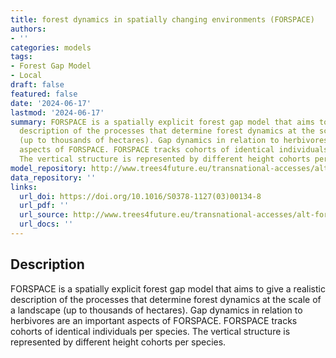 ```yaml
---
title: forest dynamics in spatially changing environments (FORSPACE)
authors:
- ''
categories: models
tags:
- Forest Gap Model
- Local
draft: false
featured: false
date: '2024-06-17'
lastmod: '2024-06-17'
summary: FORSPACE is a spatially explicit forest gap model that aims to give a realistic
  description of the processes that determine forest dynamics at the scale of a landscape
  (up to thousands of hectares). Gap dynamics in relation to herbivores are an important
  aspects of FORSPACE. FORSPACE tracks cohorts of identical individuals per species.
  The vertical structure is represented by different height cohorts per species.
model_repository: http://www.trees4future.eu/transnational-accesses/alt-for/alt-for-technical-information.html#FORSPACE
data_repository: ''
links:
  url_doi: https://doi.org/10.1016/S0378-1127(03)00134-8
  url_pdf: ''
  url_source: http://www.trees4future.eu/transnational-accesses/alt-for/alt-for-technical-information.html#FORSPACE
  url_docs: ''
---
```


## Description

FORSPACE is a spatially explicit forest gap model that aims to give a realistic description of the processes that determine forest dynamics at the scale of a landscape (up to thousands of hectares). Gap dynamics in relation to herbivores are an important aspects of FORSPACE. FORSPACE tracks cohorts of identical individuals per species. The vertical structure is represented by different height cohorts per species.

